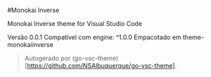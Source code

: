 #Monokai Inverse

Monokai Inverse theme for Visual Studio Code

Versão 0.0.1
Compatível com engine: ^1.0.0
Empacotado em theme-monokaiinverse

> Autogerado por (go-vsc-theme)[https://github.com/NSAlbuquerque/go-vsc-theme].